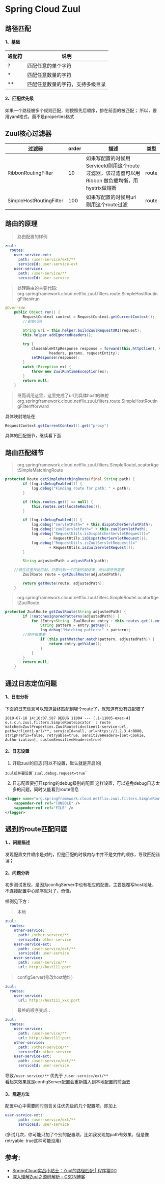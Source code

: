Spring Cloud Zuul
==
## 路径匹配

#### 1、基础

|通配符	|说明|
|--|--|
|?	|匹配任意的单个字符|
|*	|匹配任意数量的字符|
|**	|匹配任意数量的字符，支持多级目录|

#### 2、匹配优先级
如果一个路径被多个规则匹配，则按照先后顺序，排在前面的被匹配；
所以，要用yaml格式，而不是properties格式

## Zuul核心过滤器
|过滤器|	order	|描述|	类型|
|-|-|-|-|
|RibbonRoutingFilter	|10	|如果写配置的时候用ServiceId则用这个route过滤器，该过滤器可以用Ribbon 做负载均衡，用hystrix做熔断|	route|
|SimpleHostRoutingFilter|	100	|如果写配置的时候用url则用这个route过滤|	route|


## 路由的原理

> 路由配置的样例
```yaml
zuul:
  routes:
    user-service-ext:
      path: /user-service/ext/**
      serviceId: user-service-ext
    user-service:
      path: /user-service/**
      serviceId: user-service
```  

> 处理路由的主要代码:  
> org.springframework.cloud.netflix.zuul.filters.route.SimpleHostRoutingFilter#run
```java
@Override
    public Object run() {
        RequestContext context = RequestContext.getCurrentContext();
        //省略代码

        String uri = this.helper.buildZuulRequestURI(request);
        this.helper.addIgnoredHeaders();

        try {
            CloseableHttpResponse response = forward(this.httpClient, verb, uri, request,
                    headers, params, requestEntity);
            setResponse(response);
        }
        catch (Exception ex) {
            throw new ZuulRuntimeException(ex);
        }
        return null;
    }
```

> 继而调用这里，这里完成了url到具体host的映射  
> org.springframework.cloud.netflix.zuul.filters.route.SimpleHostRoutingFilter#forward

具体映射地址在
```java
RequestContext.getCurrentContext().get("proxy")
```
具体的匹配细节，继续看下面

## 路由匹配细节
> org.springframework.cloud.netflix.zuul.filters.SimpleRouteLocator#getSimpleMatchingRoute
```java
protected Route getSimpleMatchingRoute(final String path) {
		if (log.isDebugEnabled()) {
			log.debug("Finding route for path: " + path);
		}

		if (this.routes.get() == null) {
			this.routes.set(locateRoutes());
		}

		if (log.isDebugEnabled()) {
			log.debug("servletPath=" + this.dispatcherServletPath);
			log.debug("zuulServletPath=" + this.zuulServletPath);
			log.debug("RequestUtils.isDispatcherServletRequest()="
					+ RequestUtils.isDispatcherServletRequest());
			log.debug("RequestUtils.isZuulServletRequest()="
					+ RequestUtils.isZuulServletRequest());
		}

		String adjustedPath = adjustPath(path);

    //就在这里开始匹配，只要找到一个匹配的就结束，所以顺序很重要
		ZuulRoute route = getZuulRoute(adjustedPath);

		return getRoute(route, adjustedPath);
	}
```


> org.springframework.cloud.netflix.zuul.filters.SimpleRouteLocator#getZuulRoute
```java
protected ZuulRoute getZuulRoute(String adjustedPath) {
		if (!matchesIgnoredPatterns(adjustedPath)) {
			for (Entry<String, ZuulRoute> entry : this.routes.get().entrySet()) {
				String pattern = entry.getKey();
				log.debug("Matching pattern:" + pattern);
        //顺序很重要
				if (this.pathMatcher.match(pattern, adjustedPath)) {
					return entry.getValue();
				}
			}
		}
		return null;
	}
```

## 通过日志定位问题

#### 1、日志分析
 
下面的日志信息可以知道最终匹配到哪个route了，就知道有没有匹配错了
```
2018-07-18 14:16:07.587 DEBUG 11804 --- [.1-11005-exec-4] o.s.c.n.zuul.filters.SimpleRouteLocator  : route matched=ZuulProperties.ZuulRoute(id=client1-service-url, path=/client1-url/**, serviceId=null, url=https://1.2.3.4:8080, stripPrefix=false, retryable=true, sensitiveHeaders=[Set-Cookie, Authorization], customSensitiveHeaders=true)
```

#### 2、日志设置
1. 开启zuul的日志(可以不设置，默认就是开启的)
```
zuul组件要设置`zuul.debug.request=true`
```
2. 日志配置要打开spring的debug级别的配置
这样设置，可以避免debug日志太多的问题，同时又能看到route信息
```xml
<logger name="org.springframework.cloud.netflix.zuul.filters.SimpleRouteLocator" additivity="true" level="debug">
    <appender-ref ref="CONSOLE" />
    <appender-ref ref="FILE" />
</logger>
```    

## 遇到的route匹配问题

#### 1.、问题描述
发现配置文件顺序是对的，但是匹配的时候内存中并不是文件的顺序，导致匹配错误；

#### 2、问题分析
初步测试发现，是因为configServer中也有相应的配置，主要是覆写host地址，不连接配置中心顺序就对了，奇怪。

样例见下方：

> 本地
```yaml
zuul:
  routes:
    other-service:
      path: /other-service/**
      serviceId: other-service
    user-service-ext:
      path: /user-service/ext/**
      serviceId: user-service
    user-service:
      path: /user-service/**
      url: http://host111:port 
```  

> configServer(修改host地址)
```yaml
zuul:
  routes:
    user-service:
      url: http://host111_xxx:port   
```  

> 最终的顺序变成：
```yaml
zuul:
  routes:
    user-service:
      path: /user-service/**
      url: http://host111:port 
    other-service:
      path: /other-service/**
      serviceId: other-service
    user-service-ext:
      path: /user-service/ext/**
      serviceId: user-service  
```  
导致`/user-service/**` 优先于 `/user-service/ext/**`  
看起来效果就是configServer配置会重新插入到本地配置的前面去

#### 3、规避方法
配置中心中需要同时包含关注优先级的几个配置项，即加上
```yaml
user-service-ext:
      path: /user-service/ext/**
      serviceId: user-service
```      
(多试几次，你可能只加了个别的配置项，比如我发现加path有效果，但是像retryable: true这种可能没用)




## 参考:
- [SpringCloud实战小贴士：Zuul的路径匹配 | 程序猿DD](http://blog.didispace.com/spring-cloud-tips-zuul-path-config/)
- [深入理解Zuul之源码解析 - CSDN博客](https://blog.csdn.net/forezp/article/details/76211680)
